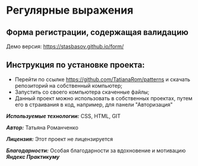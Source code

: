 
# Регулярные выражения
## Форма регистрации, содержащая валидацию

Демо версия: https://stasbasov.github.io/form/

## Инструкция по установке проекта:

- Перейти по ссылке https://github.com/TatianaRom/patterns и скачать репозиторий на собственный компьютер;
- Запустить со своего компьютера скаченные файлы; 
- Данный проект можно использовать в собственных проектах, путем его в страивания в код, например, для панели "Авторизация"

***Используемые технологии:*** CSS, HTML, GIT

***Автор:*** Татьяна Романченко

***Лицензия:*** Этот проект не лицензируется

***Благодарности:*** Особая благодарности за вдохновение и мотивацию ***Яндекс Практикуму***
